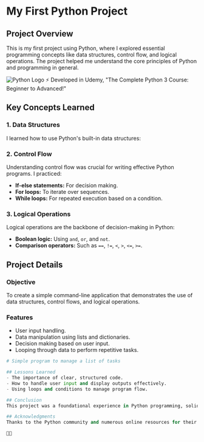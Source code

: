 # My First Python Project

## Project Overview
This is my first project using Python, where I explored essential programming concepts like data structures, control flow, and logical operations. The project helped me understand the core principles of Python and programming in general.

![Python Logo](https://www.python.org/static/community_logos/python-logo-master-v3-TM.png)
⚡ Developed in Udemy, "The Complete Python 3 Course: Beginner to Advanced!"


## Key Concepts Learned

### 1. Data Structures
I learned how to use Python's built-in data structures:

### 2. Control Flow
Understanding control flow was crucial for writing effective Python programs. I practiced:
- **If-else statements:** For decision making.
- **For loops:** To iterate over sequences.
- **While loops:** For repeated execution based on a condition.

### 3. Logical Operations
Logical operations are the backbone of decision-making in Python:
- **Boolean logic:** Using `and`, `or`, and `not`.
- **Comparison operators:** Such as `==`, `!=`, `<`, `>`, `<=`, `>=`.

## Project Details
### Objective
To create a simple command-line application that demonstrates the use of data structures, control flows, and logical operations.

### Features
- User input handling.
- Data manipulation using lists and dictionaries.
- Decision making based on user input.
- Looping through data to perform repetitive tasks.

```python
# Simple program to manage a list of tasks

## Lessons Learned
- The importance of clear, structured code.
- How to handle user input and display outputs effectively.
- Using loops and conditions to manage program flow.

## Conclusion
This project was a foundational experience in Python programming, solidifying my understanding of basic programming constructs. It sets the stage for more complex projects in the future.

## Acknowledgments
Thanks to the Python community and numerous online resources for their guidance and support.

👨‍💻
